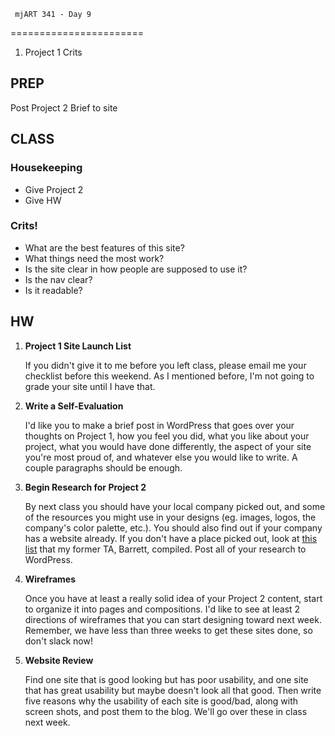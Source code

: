 	 mjART 341 - Day 9
=======================

1. Project 1 Crits


PREP
---------------------------------------
Post Project 2 Brief to site


CLASS
---------------------------------------

### Housekeeping
- Give Project 2
- Give HW


### Crits!
- What are the best features of this site?
- What things need the most work?
- Is the site clear in how people are supposed to use it?
- Is the nav clear?
- Is it readable?


HW
---------------------------------------


1. **Project 1 Site Launch List**
	
	If you didn't give it to me before you left class, please email me your checklist before this weekend. As I mentioned before, I'm not going to grade your site until I have that.


2. **Write a Self-Evaluation**
	
	I'd like you to make a brief post in WordPress that goes over your thoughts on Project 1, how you feel you did, what you like about your project, what you would have done differently, the aspect of your site you're most proud of, and whatever else you would like to write. A couple paragraphs should be enough.


3. **Begin Research for Project 2**
	
	By next class you should have your local company picked out, and some of the resources you might use in your designs (eg. images, logos, the company's color palette, etc.). You should also find out if your company has a website already. If you don't have a place picked out, look at [this list](http://art341s13.wordpress.com/pdx-places/) that my former TA, Barrett, compiled. Post all of your research to WordPress.
	
4. **Wireframes**

	Once you have at least a really solid idea of your Project 2 content, start to organize it into pages and compositions. I'd like to see at least 2 directions of wireframes that you can start designing toward next week. Remember, we have less than three weeks to get these sites done, so don't slack now!

	
5. **Website Review**

	Find one site that is good looking but has poor usability, and one site that has great usability but maybe doesn't look all that good. Then write five reasons why the usability of each site is good/bad, along with screen shots, and post them to the blog. We'll go over these in class next week.
	


